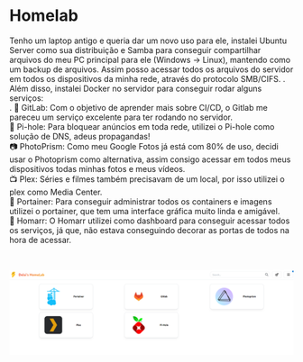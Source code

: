 # Homelab

Tenho um laptop antigo e queria dar um novo uso para ele, instalei Ubuntu Server como sua distribuição e Samba para conseguir compartilhar arquivos do meu PC principal para ele (Windows -> Linux), mantendo como um backup de arquivos. Assim posso acessar todos os arquivos do servidor em todos os dispositivos da minha rede, através do protocolo SMB/CIFS.
. <br>
Além disso, instalei Docker no servidor para conseguir rodar alguns serviços:
<br>
.
🐙 GitLab: Com o objetivo de aprender mais sobre CI/CD, o Gitlab me pareceu um serviço excelente para ter rodando no servidor. <br>
🚫 Pi-hole: Para bloquear anúncios em toda rede, utilizei o Pi-hole como solução de DNS, adeus propagandas! <br>
📷 PhotoPrism: Como meu Google Fotos já está com 80% de uso, decidi usar o Photoprism como alternativa, assim consigo acessar em todos meus dispositivos todas minhas fotos e meus vídeos.  <br>
📺 Plex: Séries e filmes também precisavam de um local, por isso utilizei o plex como Media Center.  <br>
🐳 Portainer: Para conseguir administrar todos os containers e imagens utilizei o portainer, que tem uma interface gráfica muito linda e amigável.  <br>
📆 Homarr: O Homarr utilizei como dashboard para conseguir acessar todos os serviços, já que, não estava conseguindo decorar as portas de todos na hora de acessar.  <br>

 <br>

![preview](./picture.png)
